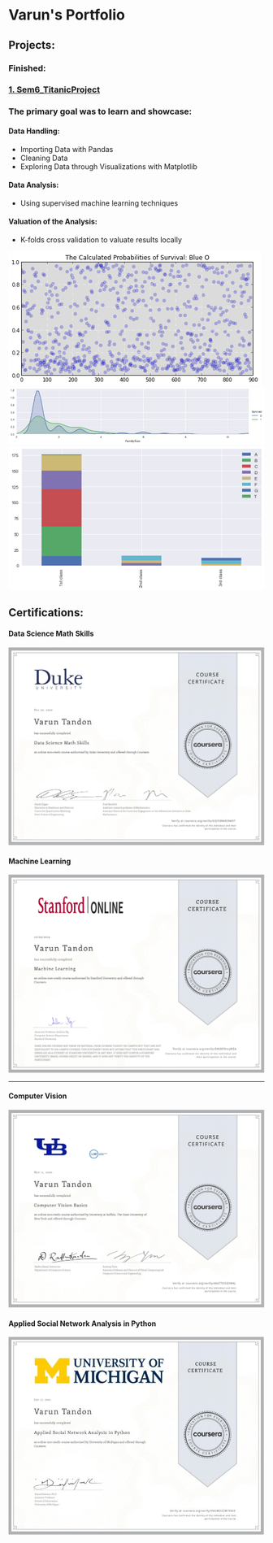 # Varun's Portfolio

## Projects:

### Finished:
### [1. Sem6_TitanicProject](https://github.com/varuntandon04/Sem6_TitanicProject)

### The primary goal was to learn and showcase:
#### Data Handling:
* Importing Data with Pandas
* Cleaning Data
* Exploring Data through Visualizations with Matplotlib

#### Data Analysis:
* Using supervised machine learning techniques

#### Valuation of the Analysis:
* K-folds cross validation to valuate results locally


![](images/S6%20calc_prob.png)  ![](/images/S6%20download%20(1).png)  ![](/images/S6%20download.png)


## Certifications:
#### Data Science Math Skills
![](/images/Coursera%20Data%20Science%20Math%20Skills.jpg)



#### Machine Learning
![](/images/Coursera%20Machine%20Learning.jpg)

---

#### Computer Vision
![](/images/Coursera%20Computer%20Vision.jpg)



#### Applied Social Network Analysis in Python
![](/images/Coursera%20Applied%20Social%20Network%20Analysis%20in%20Python.jpg)



